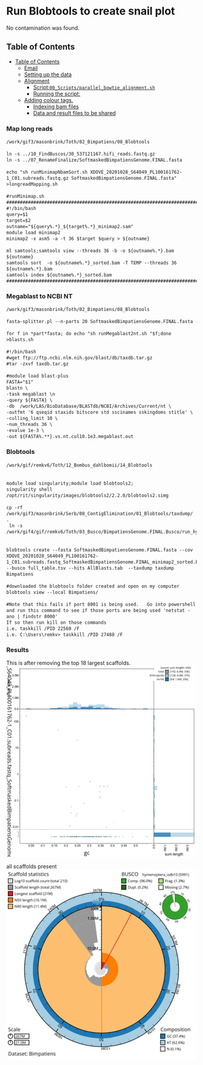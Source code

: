 

# Run Blobtools to create snail plot
No contamination was found. 
## Table of Contents
- [Table of Contents](#table-of-contents)
  - [Email](#email)
  - [Setting up the data](#setting-up-the-data)
  - [Alignment](#alignment)
    - [Script:`00_Scripts/parallel_bowtie_alignment.sh`](#script00_scriptsparallel_bowtie_alignmentsh)
    - [Running the script:](#running-the-script)
  - [Adding colour tags.](#adding-colour-tags)
    - [Indexing bam files](#indexing-bam-files)
    - [Data and result files to be shared](#data-and-result-files-to-be-shared)

### Map long reads
```
/work/gif3/masonbrink/Toth/02_Bimpatiens/08_Blobtools

ln -s ../10_FindBuscos/30_537121167.hifi_reads.fastq.gz
ln -s ../07_RenameFinalize/SoftmaskedBimpatiensGenome.FINAL.fasta

echo "sh runMinimapNbamSort.sh XDOVE_20201028_S64049_PL100161762-1_C01.subreads.fastq.gz SoftmaskedBimpatiensGenome.FINAL.fasta" >longreadMapping.sh

#runMinimap.sh
##############################################################################
#!/bin/bash
query=$1
target=$2
outname="${query%.*}_${target%.*}_minimap2.sam"
module load minimap2
minimap2 -x asm5 -a -t 36 $target $query > ${outname}

ml samtools;samtools view --threads 36 -b -o ${outname%.*}.bam ${outname}
samtools sort  -o ${outname%.*}_sorted.bam -T TEMP --threads 36 ${outname%.*}.bam
samtools index ${outname%.*}_sorted.bam
##############################################################################

```

### Megablast to NCBI NT
```
/work/gif3/masonbrink/Toth/02_Bimpatiens/08_Blobtools

fasta-splitter.pl --n-parts 20 SoftmaskedBimpatiensGenome.FINAL.fasta

for f in *part*fasta; do echo "sh runMegablast2nt.sh "$f;done >blasts.sh

#!/bin/bash
#wget ftp://ftp.ncbi.nlm.nih.gov/blast/db/taxdb.tar.gz
#tar -zxvf taxdb.tar.gz

#module load blast-plus
FASTA="$1"
blastn \
-task megablast \n
-query ${FASTA} \
-db  /work/LAS/BioDatabase/BLASTdb/NCBI/Archives/Current/nt \
-outfmt '6 qseqid staxids bitscore std sscinames sskingdoms stitle' \
-culling_limit 10 \
-num_threads 36 \
-evalue 1e-3 \
-out ${FASTA%.**}.vs.nt.cul10.1e3.megablast.out
```


### Blobtools
```
/work/gif/remkv6/Toth/12_Bombus_dahlbomii/14_Blobtools


module load singularity;module load blobtools2;
singularity shell /opt/rit/singularity/images/blobtools2/2.2.0/blobtools2.simg

cp -rf /work/gif3/masonbrink/Serb/08_ContigElimination/01_Blobtools/taxdump/ .
 ln -s /work/gif4/gif/remkv6/Toth/03_Busco/BimpatiensGenome.FINAL.Busco/run_hymenoptera_odb10/full_table.tsv


blobtools create --fasta SoftmaskedBimpatiensGenome.FINAL.fasta --cov XDOVE_20201028_S64049_PL100161762-1_C01.subreads.fastq_SoftmaskedBimpatiensGenome.FINAL_minimap2_sorted.bam --busco full_table.tsv --hits AllBlasts.tab  --taxdump taxdump  Bimpatiens

#downloaded the blobtools folder created and open on my computer
blobtools view --local Bimpatiens/

#Note that this fails if port 8001 is being used.   Go into powershell and run this command to see if those ports are being used 'netstat -ano | findstr 8000'
If so then run kill on those commands
i.e. taskkill /PID 22560 /F
i.e. C:\Users\remkv> taskkill /PID 27488 /F
```
### Results
This is after removing the top 18 largest scaffolds. 
![Blobtools Blob plot](https://github.com/ISUgenomics/2024_Toth_Bimpatiens/blob/main/Assets/Bimpatiens.blob.circle.png)

all scaffolds present
![Blobtools Blob plot](https://github.com/ISUgenomics/2024_Toth_Bimpatiens/blob/main/Assets/Bimpatiens.snail.png)






